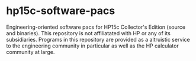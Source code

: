 # hp15c-software-pacs
Engineering-oriented software pacs for HP15c Collector's Edition (source and binaries).  This repository is not affiliatated with HP or any of its subsidiaries.  Programs in this repository are provided as a altruistic service to the engineering community in particular as well as the HP calculator community at large.
